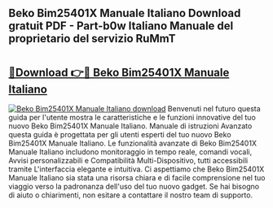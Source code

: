 ## Beko Bim25401X Manuale Italiano Download gratuit PDF - Part-b0w Italiano Manuale del proprietario del servizio RuMmT

# <h2><a href="http://dfdnwn.blite.top/?on=Beko+Bim25401X+Manuale+Italiano">🔗Download 👉🔴 Beko Bim25401X Manuale Italiano</a></h2>

[![Beko Bim25401X Manuale Italiano download](https://i.imgur.com/lujVjoI.png)](http://dfdnwn.blite.top/?on=Beko+Bim25401X+Manuale+Italiano)
Benvenuti nel futuro questa guida per l'utente mostra le caratteristiche e le funzioni innovative del tuo nuovo Beko Bim25401X Manuale Italiano. Manuale di istruzioni Avanzato questa guida è progettata per gli utenti esperti del tuo nuovo Beko Bim25401X Manuale Italiano. Le funzionalità avanzate di Beko Bim25401X Manuale Italiano includono monitoraggio in tempo reale, comandi vocali, Avvisi personalizzabili e Compatibilità Multi-Dispositivo, tutti accessibili tramite L'interfaccia elegante e intuitiva. Ci aspettiamo che Beko Bim25401X Manuale Italiano sia stata una risorsa chiara e di facile comprensione nel tuo viaggio verso la padronanza dell'uso del tuo nuovo gadget. Se hai bisogno di aiuto o chiarimenti, non esitare a contattare il nostro team di supporto.
